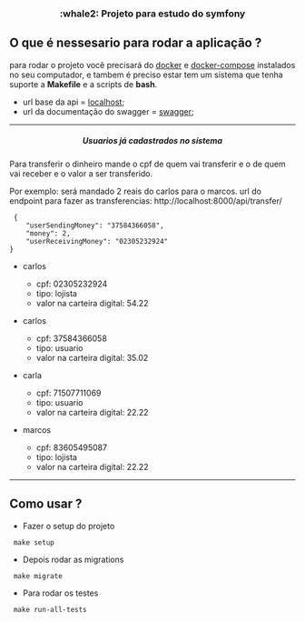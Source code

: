 
<h3 align="center">
  :whale2: Projeto para estudo do symfony
</h3>

## O que é nessesario para rodar a aplicação ?

para rodar o projeto você precisará do [docker](https://www.docker.com) e [docker-compose](https://docs.docker.com/compose/) instalados no seu computador, e tambem é preciso estar tem um sistema que tenha suporte a <strong>Makefile</strong> e a scripts de <strong>bash</strong>.

- url base da api = [localhost](http://localhost:8000/);
- url da documentação do swagger = [swagger](http://localhost:8000/swagger/);

---
<h5 align="center">
  Usuarios já cadastrados no sistema
</h5>

Para transferir o dinheiro mande o cpf de quem vai transferir e o de quem vai receber e o valor a ser transferido.

Por exemplo: será mandado 2 reais do carlos para o marcos.
url do endpoint para fazer as transferencias: http://localhost:8000/api/transfer/

```
 {
    "userSendingMoney": "37584366058",
    "money": 2,
    "userReceivingMoney": "02305232924"
}
```

 - carlos
    - cpf: 02305232924
    - tipo: lojista
    - valor na carteira digital: 54.22

 - carlos
    - cpf: 37584366058
    - tipo: usuario
    - valor na carteira digital: 35.02

 - carla
    - cpf: 71507711069
    - tipo: usuario
    - valor na carteira digital: 22.22

 - marcos
    - cpf: 83605495087
    - tipo: lojista
    - valor na carteira digital: 22.22

---

## Como usar ?

- Fazer o setup do projeto
```
 make setup
```

- Depois rodar as migrations
```
 make migrate
```

- Para rodar os testes
```
 make run-all-tests
```
